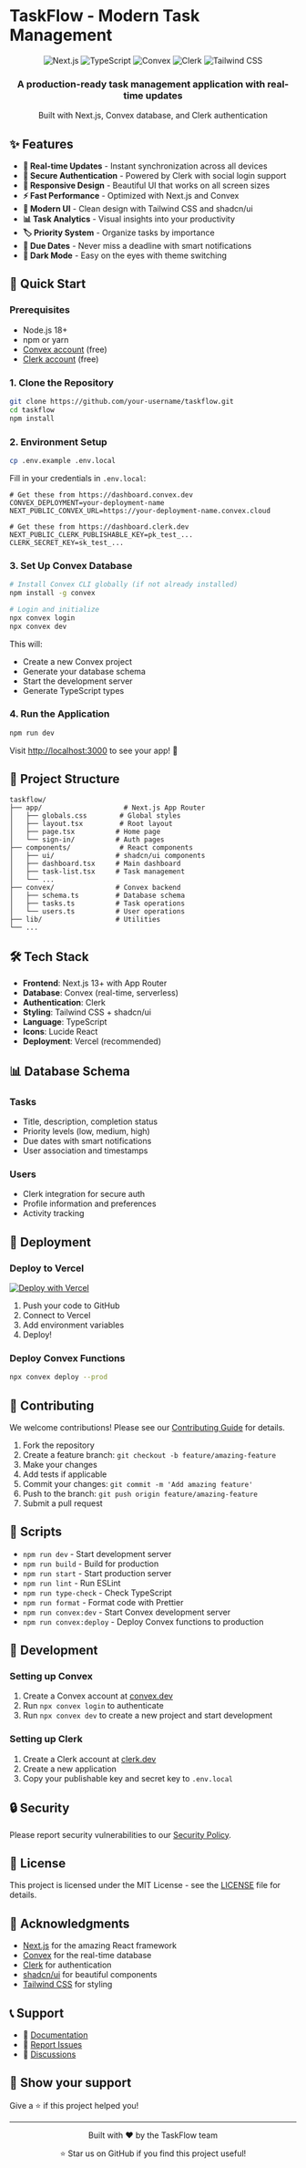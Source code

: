 # TaskFlow - Modern Task Management

<div align="center">
  <img src="https://img.shields.io/badge/Next.js-13+-black?style=for-the-badge&logo=next.js" alt="Next.js" />
  <img src="https://img.shields.io/badge/TypeScript-5+-blue?style=for-the-badge&logo=typescript" alt="TypeScript" />
  <img src="https://img.shields.io/badge/Convex-Database-orange?style=for-the-badge" alt="Convex" />
  <img src="https://img.shields.io/badge/Clerk-Auth-purple?style=for-the-badge" alt="Clerk" />
  <img src="https://img.shields.io/badge/Tailwind-CSS-cyan?style=for-the-badge&logo=tailwindcss" alt="Tailwind CSS" />
</div>

<div align="center">
  <h3>A production-ready task management application with real-time updates</h3>
  <p>Built with Next.js, Convex database, and Clerk authentication</p>
</div>

## ✨ Features

- **🔄 Real-time Updates** - Instant synchronization across all devices
- **🔐 Secure Authentication** - Powered by Clerk with social login support
- **📱 Responsive Design** - Beautiful UI that works on all screen sizes
- **⚡ Fast Performance** - Optimized with Next.js and Convex
- **🎨 Modern UI** - Clean design with Tailwind CSS and shadcn/ui
- **📊 Task Analytics** - Visual insights into your productivity
- **🏷️ Priority System** - Organize tasks by importance
- **📅 Due Dates** - Never miss a deadline with smart notifications
- **🌙 Dark Mode** - Easy on the eyes with theme switching

## 🚀 Quick Start

### Prerequisites

- Node.js 18+ 
- npm or yarn
- [Convex account](https://convex.dev) (free)
- [Clerk account](https://clerk.dev) (free)

### 1. Clone the Repository

```bash
git clone https://github.com/your-username/taskflow.git
cd taskflow
npm install
```

### 2. Environment Setup

```bash
cp .env.example .env.local
```

Fill in your credentials in `.env.local`:

```env
# Get these from https://dashboard.convex.dev
CONVEX_DEPLOYMENT=your-deployment-name
NEXT_PUBLIC_CONVEX_URL=https://your-deployment-name.convex.cloud

# Get these from https://dashboard.clerk.dev
NEXT_PUBLIC_CLERK_PUBLISHABLE_KEY=pk_test_...
CLERK_SECRET_KEY=sk_test_...
```

### 3. Set Up Convex Database

```bash
# Install Convex CLI globally (if not already installed)
npm install -g convex

# Login and initialize
npx convex login
npx convex dev
```

This will:
- Create a new Convex project
- Generate your database schema
- Start the development server
- Generate TypeScript types

### 4. Run the Application

```bash
npm run dev
```

Visit [http://localhost:3000](http://localhost:3000) to see your app! 🎉

## 📁 Project Structure

```
taskflow/
├── app/                    # Next.js App Router
│   ├── globals.css        # Global styles
│   ├── layout.tsx         # Root layout
│   ├── page.tsx          # Home page
│   └── sign-in/          # Auth pages
├── components/            # React components
│   ├── ui/               # shadcn/ui components
│   ├── dashboard.tsx     # Main dashboard
│   ├── task-list.tsx     # Task management
│   └── ...
├── convex/               # Convex backend
│   ├── schema.ts         # Database schema
│   ├── tasks.ts          # Task operations
│   └── users.ts          # User operations
├── lib/                  # Utilities
└── ...
```

## 🛠️ Tech Stack

- **Frontend**: Next.js 13+ with App Router
- **Database**: Convex (real-time, serverless)
- **Authentication**: Clerk
- **Styling**: Tailwind CSS + shadcn/ui
- **Language**: TypeScript
- **Icons**: Lucide React
- **Deployment**: Vercel (recommended)

## 📊 Database Schema

### Tasks
- Title, description, completion status
- Priority levels (low, medium, high)
- Due dates with smart notifications
- User association and timestamps

### Users
- Clerk integration for secure auth
- Profile information and preferences
- Activity tracking

## 🚀 Deployment

### Deploy to Vercel

[![Deploy with Vercel](https://vercel.com/button)](https://vercel.com/new/clone?repository-url=https://github.com/your-username/taskflow)

1. Push your code to GitHub
2. Connect to Vercel
3. Add environment variables
4. Deploy!

### Deploy Convex Functions

```bash
npx convex deploy --prod
```

## 🤝 Contributing

We welcome contributions! Please see our [Contributing Guide](CONTRIBUTING.md) for details.

1. Fork the repository
2. Create a feature branch: `git checkout -b feature/amazing-feature`
3. Make your changes
4. Add tests if applicable
5. Commit your changes: `git commit -m 'Add amazing feature'`
6. Push to the branch: `git push origin feature/amazing-feature`
7. Submit a pull request

## 📝 Scripts

- `npm run dev` - Start development server
- `npm run build` - Build for production
- `npm run start` - Start production server
- `npm run lint` - Run ESLint
- `npm run type-check` - Check TypeScript
- `npm run format` - Format code with Prettier
- `npm run convex:dev` - Start Convex development server
- `npm run convex:deploy` - Deploy Convex functions to production

## 🔧 Development

### Setting up Convex

1. Create a Convex account at [convex.dev](https://convex.dev)
2. Run `npx convex login` to authenticate
3. Run `npx convex dev` to create a new project and start development

### Setting up Clerk

1. Create a Clerk account at [clerk.dev](https://clerk.dev)
2. Create a new application
3. Copy your publishable key and secret key to `.env.local`

## 🔒 Security

Please report security vulnerabilities to our [Security Policy](SECURITY.md).

## 📄 License

This project is licensed under the MIT License - see the [LICENSE](LICENSE) file for details.

## 🙏 Acknowledgments

- [Next.js](https://nextjs.org) for the amazing React framework
- [Convex](https://convex.dev) for the real-time database
- [Clerk](https://clerk.dev) for authentication
- [shadcn/ui](https://ui.shadcn.com) for beautiful components
- [Tailwind CSS](https://tailwindcss.com) for styling

## 📞 Support

- 📖 [Documentation](https://github.com/your-username/taskflow/wiki)
- 🐛 [Report Issues](https://github.com/your-username/taskflow/issues)
- 💬 [Discussions](https://github.com/your-username/taskflow/discussions)

## 🌟 Show your support

Give a ⭐️ if this project helped you!

---

<div align="center">
  <p>Built with ❤️ by the TaskFlow team</p>
  <p>⭐ Star us on GitHub if you find this project useful!</p>
</div>